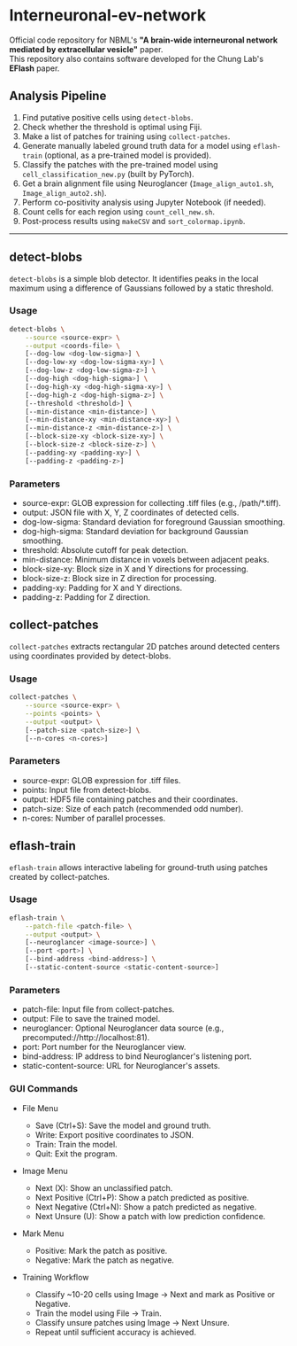 # Interneuronal-ev-network

Official code repository for NBML's **"A brain-wide interneuronal network mediated by extracellular vesicle"** paper.  
This repository also contains software developed for the Chung Lab's **EFlash** paper.

## Analysis Pipeline

1. Find putative positive cells using `detect-blobs`.
2. Check whether the threshold is optimal using Fiji.
3. Make a list of patches for training using `collect-patches`.
4. Generate manually labeled ground truth data for a model using `eflash-train` (optional, as a pre-trained model is provided).
5. Classify the patches with the pre-trained model using `cell_classification_new.py` (built by PyTorch).
6. Get a brain alignment file using Neuroglancer (`Image_align_auto1.sh`, `Image_align_auto2.sh`).
7. Perform co-positivity analysis using Jupyter Notebook (if needed).
8. Count cells for each region using `count_cell_new.sh`.
9. Post-process results using `makeCSV` and `sort_colormap.ipynb`.

---

## detect-blobs

`detect-blobs` is a simple blob detector. It identifies peaks in the local maximum using a difference of Gaussians followed by a static threshold.

### Usage

```bash
detect-blobs \
    --source <source-expr> \
    --output <coords-file> \
    [--dog-low <dog-low-sigma>] \
    [--dog-low-xy <dog-low-sigma-xy>] \
    [--dog-low-z <dog-low-sigma-z>] \
    [--dog-high <dog-high-sigma>] \
    [--dog-high-xy <dog-high-sigma-xy>] \
    [--dog-high-z <dog-high-sigma-z>] \
    [--threshold <threshold>] \
    [--min-distance <min-distance>] \
    [--min-distance-xy <min-distance-xy>] \
    [--min-distance-z <min-distance-z>] \
    [--block-size-xy <block-size-xy>] \
    [--block-size-z <block-size-z>] \
    [--padding-xy <padding-xy>] \
    [--padding-z <padding-z>]
```

### Parameters
* source-expr: GLOB expression for collecting .tiff files (e.g., /path/*.tiff). <br/>
* output: JSON file with X, Y, Z coordinates of detected cells.<br/>
* dog-low-sigma: Standard deviation for foreground Gaussian smoothing.<br/>
* dog-high-sigma: Standard deviation for background Gaussian smoothing.<br/>
* threshold: Absolute cutoff for peak detection.<br/>
* min-distance: Minimum distance in voxels between adjacent peaks.<br/>
* block-size-xy: Block size in X and Y directions for processing.<br/>
* block-size-z: Block size in Z direction for processing.<br/>
* padding-xy: Padding for X and Y directions.<br/>
* padding-z: Padding for Z direction.<br/>


## collect-patches
`collect-patches` extracts rectangular 2D patches around detected centers using coordinates provided by detect-blobs.

### Usage
```bash
collect-patches \
    --source <source-expr> \
    --points <points> \
    --output <output> \
    [--patch-size <patch-size>] \
    [--n-cores <n-cores>]
```

### Parameters
* source-expr: GLOB expression for .tiff files.<br/>
* points: Input file from detect-blobs.<br/>
* output: HDF5 file containing patches and their coordinates.<br/>
* patch-size: Size of each patch (recommended odd number).<br/>
* n-cores: Number of parallel processes.<br/>

## eflash-train
`eflash-train` allows interactive labeling for ground-truth using patches created by collect-patches.

### Usage
```bash
eflash-train \
    --patch-file <patch-file> \
    --output <output> \
    [--neuroglancer <image-source>] \
    [--port <port>] \
    [--bind-address <bind-address>] \
    [--static-content-source <static-content-source>]
```

### Parameters
* patch-file: Input file from collect-patches.<br/>
* output: File to save the trained model.<br/>
* neuroglancer: Optional Neuroglancer data source (e.g., precomputed://http://localhost:81).<br/>
* port: Port number for the Neuroglancer view.<br/>
* bind-address: IP address to bind Neuroglancer's listening port.<br/>
* static-content-source: URL for Neuroglancer's assets.<br/>

### GUI Commands
* File Menu
  - Save (Ctrl+S): Save the model and ground truth.
  - Write: Export positive coordinates to JSON.
  - Train: Train the model.
  - Quit: Exit the program.

* Image Menu
  - Next (X): Show an unclassified patch.
  - Next Positive (Ctrl+P): Show a patch predicted as positive.
  - Next Negative (Ctrl+N): Show a patch predicted as negative.
  - Next Unsure (U): Show a patch with low prediction confidence.

* Mark Menu
  - Positive: Mark the patch as positive.
  - Negative: Mark the patch as negative.

* Training Workflow
  - Classify ~10-20 cells using Image → Next and mark as Positive or Negative.
  - Train the model using File → Train.
  - Classify unsure patches using Image → Next Unsure.
  - Repeat until sufficient accuracy is achieved.
